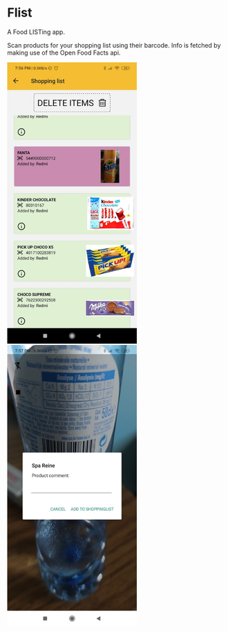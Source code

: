 # Flist
A Food LISTing app.

Scan products for your shopping list using their barcode. 
Info is fetched by making use of the Open Food Facts api.

<img src="https://github.com/Sfeeen/Flist/blob/main/example_images/app_1.jpg" width="300">
<img src="https://github.com/Sfeeen/Flist/blob/main/example_images/app_2.jpg" width="300">
